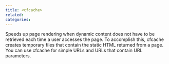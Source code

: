```yaml
---
title: <cfcache>
related:
categories:
---
```


Speeds up page rendering when dynamic content does not have to be retrieved each time a user accesses
  the page. To accomplish this, cfcache creates temporary files that contain the static HTML returned from
  a page. You can use cfcache for simple URLs and URLs that contain URL parameters.